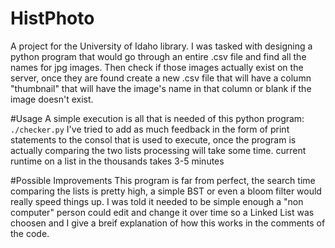 # HistPhoto
A project for the University of Idaho library. I was tasked with designing a python program that would go through an entire .csv file and find all the names for jpg images. Then check if those images actually exist on the server, once they are found create a new .csv file that will have a column "thumbnail" that will have the image's name in that column or blank if the image doesn't exist.

#Usage
A simple execution is all that is needed of this python program: ``` ./checker.py ``` I've tried to add as much feedback in the form of print statements to the consol that is used to execute, once the program is actually comparing the two lists processing will take some time. current runtime on a list in the thousands takes 3-5 minutes

#Possible Improvements
This program is far from perfect, the search time comparing the lists is pretty high, a simple BST or even a bloom filter would really speed things up. I was told it needed to be simple enough a "non computer" person could edit and change it over time so a Linked List was choosen and I give a breif explanation of how this works in the comments of the code.
